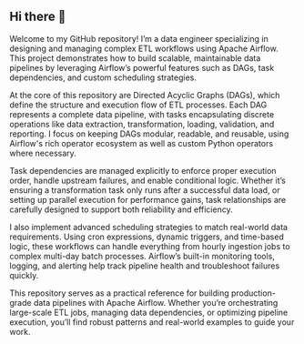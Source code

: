 ## Hi there 👋

Welcome to my GitHub repository! I’m a data engineer specializing in designing and managing complex ETL workflows using Apache Airflow. This project demonstrates how to build scalable, maintainable data pipelines by leveraging Airflow’s powerful features such as DAGs, task dependencies, and custom scheduling strategies.

At the core of this repository are Directed Acyclic Graphs (DAGs), which define the structure and execution flow of ETL processes. Each DAG represents a complete data pipeline, with tasks encapsulating discrete operations like data extraction, transformation, loading, validation, and reporting. I focus on keeping DAGs modular, readable, and reusable, using Airflow's rich operator ecosystem as well as custom Python operators where necessary.

Task dependencies are managed explicitly to enforce proper execution order, handle upstream failures, and enable conditional logic. Whether it’s ensuring a transformation task only runs after a successful data load, or setting up parallel execution for performance gains, task relationships are carefully designed to support both reliability and efficiency.

I also implement advanced scheduling strategies to match real-world data requirements. Using cron expressions, dynamic triggers, and time-based logic, these workflows can handle everything from hourly ingestion jobs to complex multi-day batch processes. Airflow’s built-in monitoring tools, logging, and alerting help track pipeline health and troubleshoot failures quickly.

This repository serves as a practical reference for building production-grade data pipelines with Apache Airflow. Whether you’re orchestrating large-scale ETL jobs, managing data dependencies, or optimizing pipeline execution, you’ll find robust patterns and real-world examples to guide your work.


